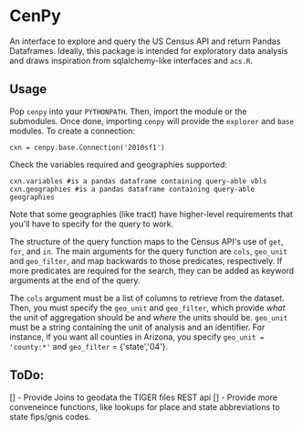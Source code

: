 CenPy
=======

An interface to explore and query the US Census API and return Pandas
Dataframes. Ideally, this package is intended for exploratory data analysis
and draws inspiration from sqlalchemy-like interfaces and `acs.R`. 

Usage
------

Pop `cenpy` into your `PYTHONPATH`. Then, import the module or the submodules.
Once done, importing `cenpy` will provide the `explorer` and `base` modules. To
create a connection:

```
cxn = cenpy.base.Connection('2010sf1')
```

Check the variables required and geographies supported:

```
cxn.variables #is a pandas dataframe containing query-able vbls
cxn.geographies #is a pandas dataframe containing query-able geographies
```

Note that some geographies (like tract) have higher-level requirements that
you'll have to specify for the query to work.

The structure of the query function maps to the Census API's use of `get`,
`for`, and `in`. The main arguments for the query function are `cols`,
`geo_unit` and `geo_filter`, and map backwards to those predicates,
respectively. If more predicates are required for the search, they can be added
as keyword arguments at the end of the query. 

The `cols` argument must be a list of columns to retrieve from the dataset.
Then, you must specify the `geo_unit` and `geo_filter`, which provide *what*
the unit of aggregation should be and *where* the units should be. `geo_unit`
must be a string containing the unit of analysis and an identifier. For
instance, if you want all counties in Arizona, you specify `geo_unit = 'county:*'`
and `geo_filter` = {'state','04'}. 

ToDo:
------

[] - Provide Joins to geodata the TIGER files REST api
[] - Provide more conveneince functions, like lookups for place and state
abbreviations to state fips/gnis codes.
